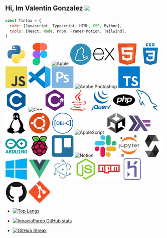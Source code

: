 <h2>Hi, Im Valentin Gonzalez <img src="https://gifs.org.es/gifs/2020/09/7215/gif-para-saludar.gif" width="50"></h2>

```javascript
const Tintaa = {
  code: [Javascript, Typescript, HTML, CSS, Python],
  tools: [React, Node, Pnpm, Framer-Motion, Tailwind],
}
```

<div style="display: inline-block">
    <img src="https://github.com/devicons/devicon/blob/master/icons/python/python-original.svg" height="70px" alt="Python">
    <img src="https://github.com/devicons/devicon/blob/master/icons/figma/figma-original.svg" height="70px" alt="Figma">
    <img src="https://upload.wikimedia.org/wikipedia/commons/thumb/8/84/Apple_Computer_Logo_rainbow.svg/1028px-Apple_Computer_Logo_rainbow.svg.png" height="70px"           alt="Apple">
    <img src="https://github.com/devicons/devicon/blob/master/icons/yarn/yarn-original.svg" height="70px" alt="Yarn">
    <img src="https://github.com/devicons/devicon/blob/master/icons/express/express-original.svg" height="70px" alt="Express.js">
    <img src="https://github.com/devicons/devicon/blob/master/icons/html5/html5-original.svg" height="70px" alt="HTML5">
    <img src="https://github.com/devicons/devicon/blob/master/icons/css3/css3-plain-wordmark.svg" height="70px" alt="CSS3">
    <img src="https://github.com/devicons/devicon/blob/master/icons/javascript/javascript-original.svg" height="70px" alt="JavaScript">
    <img src="https://github.com/devicons/devicon/blob/master/icons/vscode/vscode-original.svg" height="70px" alt="VSC">
    <img src="https://github.com/devicons/devicon/blob/master/icons/photoshop/photoshop-plain.svg" height="70px" alt="">
    <img src="https://www.sublimehq.com/images/sublime_text.png" height="75px" alt="Adobe Photoshop">
    <img src="https://github.com/devicons/devicon/blob/master/icons/typescript/typescript-original.svg" height="70px" alt=" TypeScript">
    <img src="https://github.com/devicons/devicon/blob/master/icons/c/c-plain.svg" height="70px" alt="C">
    <img src="https://github.com/isocpp/logos/blob/master/cpp_logo.svg" height="70px" alt="C++">
    <img src="https://github.com/devicons/devicon/blob/master/icons/csharp/csharp-plain.svg" height="70px" alt="C#">
    <img src="https://github.com/devicons/devicon/blob/master/icons/java/java-plain.svg" height="70px" alt="Java">
    <img src="https://github.com/devicons/devicon/blob/master/icons/jquery/jquery-plain-wordmark.svg" height="70px" alt="JQuery">
    <img src="https://github.com/devicons/devicon/blob/master/icons/php/php-plain.svg" height="70px" alt="PHP">
    <img src="https://github.com/devicons/devicon/blob/master/icons/mysql/mysql-plain.svg" height="70px" alt=""MySQL>
    <img src="https://github.com/devicons/devicon/blob/master/icons/linux/linux-plain.svg" height="70px" alt="Linux">
    <img src="https://github.com/devicons/devicon/blob/master/icons/ubuntu/ubuntu-plain.svg" height="70px" alt="Ubuntu">
    <img src="https://github.com/devicons/devicon/blob/master/icons/objectivec/objectivec-plain.svg" height="70px" alt="Objective-C">
    <img src="https://github.com/idleberg/applescript-svg-icon/blob/master/src/applescript.svg" height="70px" alt="AppleScript">
    <img src="https://github.com/devicons/devicon/blob/master/icons/unity/unity-original.svg" height="70px" alt="Unity">
    <img src="https://github.com/devicons/devicon/blob/master/icons/haskell/haskell-original.svg" height="70px" alt="Haskell">
    <img src="https://github.com/devicons/devicon/blob/master/icons/arduino/arduino-original-wordmark.svg" height="70px" alt="Arduino">
    <img src="https://github.com/devicons/devicon/blob/master/icons/raspberrypi/raspberrypi-original.svg" height="70px" alt="Raspberry Pi">
    <img src="https://github.com/devicons/devicon/blob/master/icons/trello/trello-plain.svg" height="70px" alt="Trello">
    <img src="https://upload.wikimedia.org/wikipedia/commons/4/45/Notion_app_logo.png" height="70px" alt="Notion">
    <img src="https://github.com/devicons/devicon/blob/master/icons/slack/slack-original.svg" height="70px" alt="Slack">
    <img src="https://github.com/devicons/devicon/blob/master/icons/jupyter/jupyter-original-wordmark.svg" height="70px" alt="Jupyter">
    <img src="https://github.com/devicons/devicon/blob/master/icons/solidity/solidity-original.svg" height="70px" alt="Solidity">
    <img src="https://github.com/devicons/devicon/blob/master/icons/windows8/windows8-original.svg" height="70px" alt="Windows">
    <img src="https://github.com/devicons/devicon/blob/master/icons/vuejs/vuejs-original.svg" height="70px" alt="Vue">
    <img src="https://github.com/devicons/devicon/blob/master/icons/electron/electron-original.svg" height="70px" alt="Electron.js">
    <img src="https://github.com/devicons/devicon/blob/master/icons/nodejs/nodejs-original.svg" height="70px" alt="Node.js">
    <img src="https://github.com/devicons/devicon/blob/master/icons/npm/npm-original-wordmark.svg" height="70px" alt="npm">
    <img src="https://github.com/devicons/devicon/blob/master/icons/heroku/heroku-original.svg" height="70px" alt="Heroku">
    <img src="https://github.com/devicons/devicon/blob/master/icons/github/github-original.svg" height="70px" alt="GitHub">
    <img src="https://github.com/devicons/devicon/blob/master/icons/git/git-original.svg" height="70px" alt="git">
  </div>


- [![Top Langs](https://github-readme-stats.vercel.app/api/top-langs/?username=IgnacioPardo&theme=highcontrast&layout=compact&langs_count=6)](https://github.com/Tintaa307?tab=repositories)   
  
- [![IgnacioPardo GitHub stats](https://github-readme-stats.vercel.app/api?username=Tintaa307&hide=prs,issues,contribs&theme=highcontrast&count_private=true&show_icons=true&icon_color=ffff00&include_all_commits=true)](https://github.com/anuraghazra/github-readme-stats)

- [![GitHub Streak](http://github-readme-streak-stats.herokuapp.com?user=Tintaa307&theme=highcontrast&date_format=M%20j%5B%2C%20Y%5D&ring=F4FF00&border=F4FF00&fire=F4FF00)](https://git.io/streak-stats)
    

